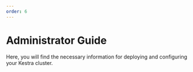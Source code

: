 ```yaml
---
order: 6
---
```

# Administrator Guide

Here, you will find the necessary information for deploying and configuring your Kestra cluster.


<ChildTableOfContents :header="true" />
